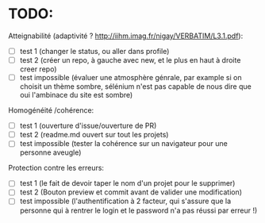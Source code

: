 TODO:
=====

Atteignabilité (adaptivité ? http://iihm.imag.fr/nigay/VERBATIM/L3.1.pdf):
- [ ] test 1 (changer le status, ou aller dans profile)
- [ ] test 2 (créer un repo, à gauche avec new, et le plus en haut à droite creer repo)
- [ ] test impossible (évaluer une atmosphère génrale, par example si on choisit un thème sombre, sélénium n'est pas capable de nous dire que oui l'ambinace du site est sombre)

Homogénéité /cohérence:
- [ ] test 1 (ouverture d'issue/ouverture de PR)
- [ ] test 2 (readme.md ouvert sur tout les projets)
- [ ] test impossible (tester la cohérence sur un navigateur pour une personne aveugle)

Protection contre les erreurs:
- [ ] test 1 (le fait de devoir taper le nom d'un projet pour le supprimer)
- [ ] test 2 (Bouton preview et commit avant de valider une modification)
- [ ] test impossible (l'authentification à 2 facteur, qui s'assure que la personne qui à rentrer le login et le password n'a pas réussi par erreur !)
